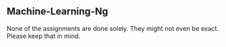 ## Machine-Learning-Ng
None of the assignments are done solely.
They might not even be exact. Please keep that in mind. 
